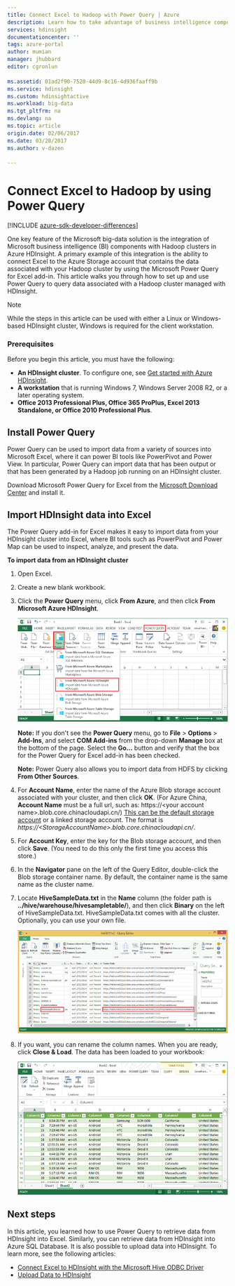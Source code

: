 ```yaml
---
title: Connect Excel to Hadoop with Power Query | Azure
description: Learn how to take advantage of business intelligence components and use Power Query for Excel to access data stored in Hadoop on HDInsight.
services: hdinsight
documentationcenter: ''
tags: azure-portal
author: mumian
manager: jhubbard
editor: cgronlun

ms.assetid: 01ad2f90-7520-44d9-8c16-4d936faaff9b
ms.service: hdinsight
ms.custom: hdinsightactive
ms.workload: big-data
ms.tgt_pltfrm: na
ms.devlang: na
ms.topic: article
origin.date: 02/06/2017
ms.date: 03/28/2017
ms.author: v-dazen

---
```

# Connect Excel to Hadoop by using Power Query

[!INCLUDE [azure-sdk-developer-differences](../../includes/azure-sdk-developer-differences.md)]

One key feature of the Microsoft big-data solution is the integration of Microsoft business intelligence (BI) components with Hadoop clusters in Azure HDInsight. A primary example of this integration is the ability to connect Excel to the Azure Storage account that contains the data associated with your Hadoop cluster by using the Microsoft Power Query for Excel add-in. This article walks you through how to set up and use Power Query to query data associated with a Hadoop cluster managed with HDInsight.

> [!NOTE]
> While the steps in this article can be used with either a Linux or Windows-based HDInsight cluster, Windows is required for the client workstation.
> 
> 

### Prerequisites
Before you begin this article, you must have the following:

* **An HDInsight cluster**. To configure one, see [Get started with Azure HDInsight][hdinsight-get-started].
* **A workstation** that is running Windows 7, Windows Server 2008 R2, or a later operating system.
* **Office 2013 Professional Plus, Office 365 ProPlus, Excel 2013 Standalone, or Office 2010 Professional Plus**.

## Install Power Query
Power Query can be used to import data from a variety of sources into Microsoft Excel, where it can power BI tools like PowerPivot and Power View. In particular, Power Query can import data that has been output or that has been generated by a Hadoop job running on an HDInsight cluster.

Download Microsoft Power Query for Excel from the [Microsoft Download Center][powerquery-download] and install it.

## Import HDInsight data into Excel
The Power Query add-in for Excel makes it easy to import data from your HDInsight cluster into Excel, where BI tools such as PowerPivot and Power Map can be used to inspect, analyze, and present the data.

**To import data from an HDInsight cluster**

1. Open Excel.
2. Create a new blank workbook.
3. Click the **Power Query** menu, click **From Azure**, and then click **From Microsoft Azure HDInsight**.

    ![HDI.PowerQuery.SelectHdiSource][image-hdi-powerquery-hdi-source]

    **Note:** If you don't see the **Power Query** menu, go to **File** > **Options** > **Add-Ins**, and select **COM Add-ins** from the drop-down **Manage** box at the bottom of the page. Select the **Go...** button and verify that the box for the Power Query for Excel add-in has been checked.

    **Note:** Power Query also allows you to import data from HDFS by clicking **From Other Sources**.
4. For **Account Name**, enter the name of the Azure Blob storage account associated with your cluster, and then click **OK**. (For Azure China, **Account Name** must be a full url, such as: https://<your account name\>.blob.core.chinacloudapi.cn/) [This can be the default storage account](hdinsight-administer-use-management-portal.md#find-the-default-storage-account) or a linked storage account. The format is *https://\<StorageAccountName\>.blob.core.chinacloudapi.cn/*.
5. For **Account Key**, enter the key for the Blob storage account, and then click **Save**. (You need to do this only the first time you access this store.)
6. In the **Navigator** pane on the left of the Query Editor, double-click the Blob storage container name. By default, the container name is the same name as the cluster name.
7. Locate **HiveSampleData.txt** in the **Name** column (the folder path is **../hive/warehouse/hivesampletable/**), and then click **Binary** on the left of HiveSampleData.txt. HiveSampleData.txt comes with all the cluster. Optionally, you can use your own file.

    ![HDI.PowerQuery.ImportData][image-hdi-powerquery-importdata]
8. If you want, you can rename the column names. When you are ready, click **Close & Load**.  The data has been loaded to your workbook:

    ![HDI.PowerQuery.ImportedTable][image-hdi-powerquery-imported-table]

## Next steps
In this article, you learned how to use Power Query to retrieve data from HDInsight into Excel. Similarly, you can retrieve data from HDInsight into Azure SQL Database. It is also possible to upload data into HDInsight. To learn more, see the following articles:

* [Connect Excel to HDInsight with the Microsoft Hive ODBC Driver][hdinsight-ODBC]
* [Upload Data to HDInsight][hdinsight-upload-data]

[hdinsight-ODBC]: hdinsight-connect-excel-hive-odbc-driver.md
[hdinsight-get-started]: hdinsight-hadoop-linux-tutorial-get-started.md
[hdinsight-upload-data]: hdinsight-upload-data.md

[image-hdi-powerquery-hdi-source]: ./media/hdinsight-connect-excel-power-query/HDI.PowerQuery.SelectHdiSource.png
[image-hdi-powerquery-importdata]: ./media/hdinsight-connect-excel-power-query/HDI.PowerQuery.ImportData.png
[image-hdi-powerquery-imported-table]: ./media/hdinsight-connect-excel-power-query/HDI.PowerQuery.ImportedTable.PNG

[powerquery-download]: https://www.microsoft.com/download/details.aspx?id=39379